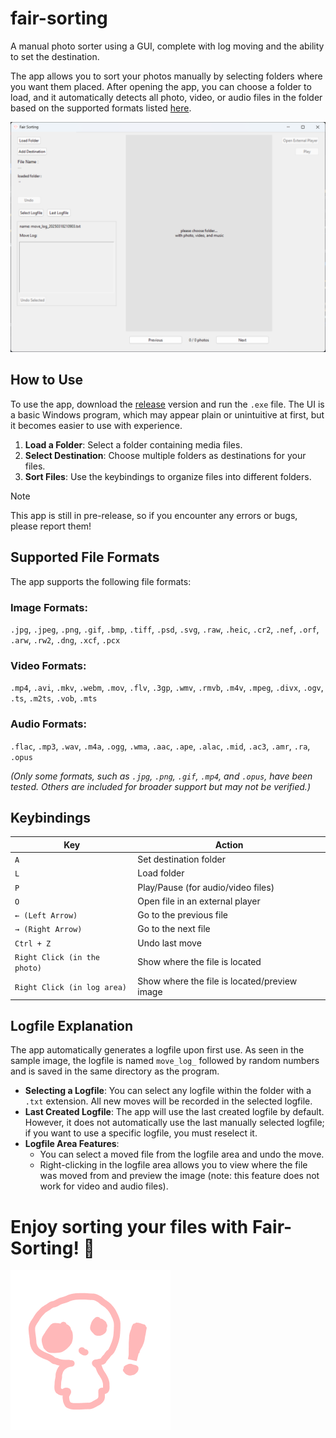 # fair-sorting
A manual photo sorter using a GUI, complete with log moving and the ability to set the destination.

The app allows you to sort your photos manually by selecting folders where you want them placed. After opening the app, you can choose a folder to load, and it automatically detects all photo, video, or audio files in the folder based on the supported formats listed [here](#supported-file-formats).

<img src=screenshot.png>

## How to Use
To use the app, download the [release](https://github.com/ripaaf/fair-sorting/releases/) version and run the `.exe` file. The UI is a basic Windows program, which may appear plain or unintuitive at first, but it becomes easier to use with experience.

1. **Load a Folder**: Select a folder containing media files.
2. **Select Destination**: Choose multiple folders as destinations for your files.
3. **Sort Files**: Use the keybindings to organize files into different folders.

> [!NOTE]  
> This app is still in pre-release, so if you encounter any errors or bugs, please report them!

## Supported File Formats
The app supports the following file formats:

### Image Formats:
`.jpg`, `.jpeg`, `.png`, `.gif`, `.bmp`, `.tiff`, `.psd`, `.svg`, `.raw`, `.heic`, `.cr2`, `.nef`, `.orf`, `.arw`, `.rw2`, `.dng`, `.xcf`, `.pcx`

### Video Formats:
`.mp4`, `.avi`, `.mkv`, `.webm`, `.mov`, `.flv`, `.3gp`, `.wmv`, `.rmvb`, `.m4v`, `.mpeg`, `.divx`, `.ogv`, `.ts`, `.m2ts`, `.vob`, `.mts`

### Audio Formats:
`.flac`, `.mp3`, `.wav`, `.m4a`, `.ogg`, `.wma`, `.aac`, `.ape`, `.alac`, `.mid`, `.ac3`, `.amr`, `.ra`, `.opus`

_(Only some formats, such as `.jpg`, `.png`, `.gif`, `.mp4`, and `.opus`, have been tested. Others are included for broader support but may not be verified.)_

## Keybindings

| Key | Action |
|-----|--------|
| `A` | Set destination folder |
| `L` | Load folder |
| `P` | Play/Pause (for audio/video files) |
| `O` | Open file in an external player |
| `← (Left Arrow)` | Go to the previous file |
| `→ (Right Arrow)` | Go to the next file |
| `Ctrl + Z` | Undo last move |
| `Right Click (in the photo)` | Show where the file is located |
| `Right Click (in log area)` | Show where the file is located/preview image |

## Logfile Explanation
The app automatically generates a logfile upon first use. As seen in the sample image, the logfile is named `move_log_` followed by random numbers and is saved in the same directory as the program.

- **Selecting a Logfile**: You can select any logfile within the folder with a `.txt` extension. All new moves will be recorded in the selected logfile.
- **Last Created Logfile**: The app will use the last created logfile by default. However, it does not automatically use the last manually selected logfile; if you want to use a specific logfile, you must reselect it.
- **Logfile Area Features**:
  - You can select a moved file from the logfile area and undo the move.
  - Right-clicking in the logfile area allows you to view where the file was moved from and preview the image (note: this feature does not work for video and audio files).


# Enjoy sorting your files with **Fair-Sorting**! 🚀

<img src=cutecom.png>
